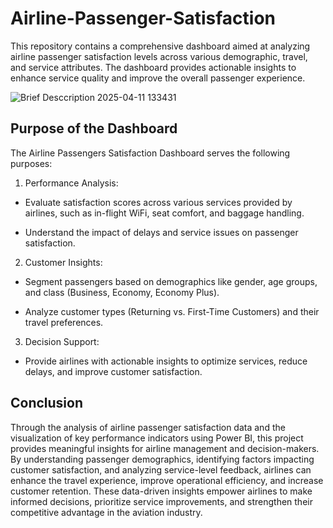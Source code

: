 # Airline-Passenger-Satisfaction

This repository contains a comprehensive dashboard aimed at analyzing airline passenger satisfaction levels across various demographic, travel, and service attributes. The dashboard provides actionable insights to enhance service quality and improve the overall passenger experience.

![Brief Desccription 2025-04-11 133431](https://github.com/user-attachments/assets/5b33f7b0-f9f6-4ef2-b3a4-2797f86445f9)

## Purpose of the Dashboard
The Airline Passengers Satisfaction Dashboard serves the following purposes:

1. Performance Analysis:

- Evaluate satisfaction scores across various services provided by airlines, such as in-flight WiFi, seat comfort, and baggage handling.

- Understand the impact of delays and service issues on passenger satisfaction.

2. Customer Insights:

- Segment passengers based on demographics like gender, age groups, and class (Business, Economy, Economy Plus).

- Analyze customer types (Returning vs. First-Time Customers) and their travel preferences.

3. Decision Support:

- Provide airlines with actionable insights to optimize services, reduce delays, and improve customer satisfaction.

## Conclusion
Through the analysis of airline passenger satisfaction data and the visualization of key performance indicators using Power BI, this project provides meaningful insights for airline management and decision-makers. By understanding passenger demographics, identifying factors impacting customer satisfaction, and analyzing service-level feedback, airlines can enhance the travel experience, improve operational efficiency, and increase customer retention. These data-driven insights empower airlines to make informed decisions, prioritize service improvements, and strengthen their competitive advantage in the aviation industry.

